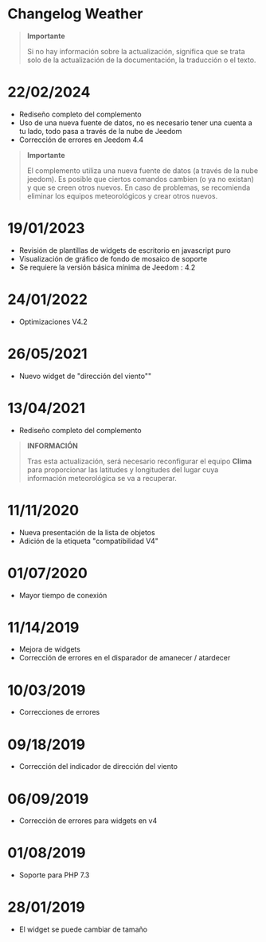 # Changelog Weather

>**Importante**
>
>Si no hay información sobre la actualización, significa que se trata solo de la actualización de la documentación, la traducción o el texto.

# 22/02/2024

- Rediseño completo del complemento
- Uso de una nueva fuente de datos, no es necesario tener una cuenta a tu lado, todo pasa a través de la nube de Jeedom
- Corrección de errores en Jeedom 4.4

>**Importante**
>
>El complemento utiliza una nueva fuente de datos (a través de la nube jeedom). Es posible que ciertos comandos cambien (o ya no existan) y que se creen otros nuevos. En caso de problemas, se recomienda eliminar los equipos meteorológicos y crear otros nuevos.

# 19/01/2023

- Revisión de plantillas de widgets de escritorio en javascript puro
- Visualización de gráfico de fondo de mosaico de soporte
- Se requiere la versión básica mínima de Jeedom : 4.2

# 24/01/2022

- Optimizaciones V4.2

# 26/05/2021

- Nuevo widget de "dirección del viento""

# 13/04/2021

- Rediseño completo del complemento

>**INFORMACIÓN**
>
>Tras esta actualización, será necesario reconfigurar el equipo **Clima** para proporcionar las latitudes y longitudes del lugar cuya información meteorológica se va a recuperar.

# 11/11/2020

- Nueva presentación de la lista de objetos
- Adición de la etiqueta "compatibilidad V4"

# 01/07/2020

- Mayor tiempo de conexión

# 11/14/2019

- Mejora de widgets
- Corrección de errores en el disparador de amanecer / atardecer

# 10/03/2019

- Correcciones de errores

# 09/18/2019

- Corrección del indicador de dirección del viento

# 06/09/2019

- Corrección de errores para widgets en v4

# 01/08/2019

- Soporte para PHP 7.3

# 28/01/2019

- El widget se puede cambiar de tamaño
